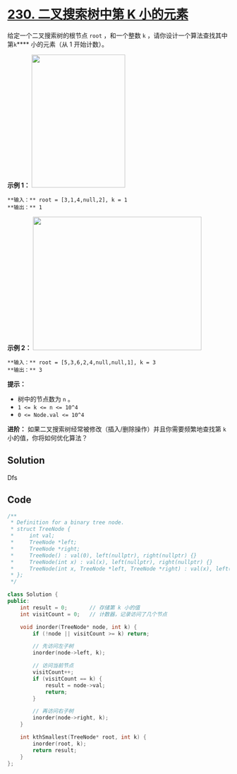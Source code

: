 # [230. 二叉搜索树中第 K 小的元素](https://leetcode.cn/problems/kth-smallest-element-in-a-bst/description/?envType=study-plan-v2&envId=top-100-liked)

给定一个二叉搜索树的根节点 `root` ，和一个整数 `k` ，请你设计一个算法查找其中第`k`**** 小的元素（从 1 开始计数）。

**示例 1：** 
<img alt="" src="https://gitee.com/baishuaishuai/saveimg/raw/master/202508061813778.jpg" style="width: 212px; height: 301px;">

```
**输入：** root = [3,1,4,null,2], k = 1
**输出：** 1
```

**示例 2：** 
<img alt="" src="https://gitee.com/baishuaishuai/saveimg/raw/master/202508061813931.jpg" style="width: 382px; height: 302px;">

```
**输入：** root = [5,3,6,2,4,null,null,1], k = 3
**输出：** 3
```

**提示：** 

- 树中的节点数为 `n` 。
- `1 <= k <= n <= 10^4`
- `0 <= Node.val <= 10^4`

**进阶：** 如果二叉搜索树经常被修改（插入/删除操作）并且你需要频繁地查找第 `k` 小的值，你将如何优化算法？

## Solution

Dfs

## Code

```c++
/**
 * Definition for a binary tree node.
 * struct TreeNode {
 *     int val;
 *     TreeNode *left;
 *     TreeNode *right;
 *     TreeNode() : val(0), left(nullptr), right(nullptr) {}
 *     TreeNode(int x) : val(x), left(nullptr), right(nullptr) {}
 *     TreeNode(int x, TreeNode *left, TreeNode *right) : val(x), left(left), right(right) {}
 * };
 */

class Solution {
public:
    int result = 0;       // 存储第 k 小的值
    int visitCount = 0;   // 计数器，记录访问了几个节点

    void inorder(TreeNode* node, int k) {
        if (!node || visitCount >= k) return;

        // 先访问左子树
        inorder(node->left, k);

        // 访问当前节点
        visitCount++;
        if (visitCount == k) {
            result = node->val;
            return;
        }

        // 再访问右子树
        inorder(node->right, k);
    }

    int kthSmallest(TreeNode* root, int k) {
        inorder(root, k);
        return result;
    }
};

```

